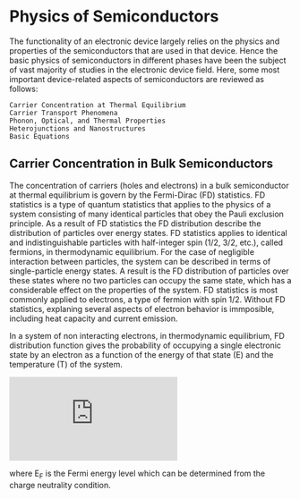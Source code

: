 # Physics of Semiconductors
The functionality of an electronic device largely relies on the physics and properties of the semiconductors that are used in that device. Hence the basic
physics of semiconductors in different phases have been the subject of vast majority of studies in the electronic device field. Here, some most important device-related aspects of semiconductors are reviewed as follows:


    Carrier Concentration at Thermal Equilibrium
    Carrier Transport Phenomena
    Phonon, Optical, and Thermal Properties
    Heterojunctions and Nanostructures
    Basic Equations

## Carrier Concentration in Bulk Semiconductors
The concentration of carriers (holes and electrons) in a bulk semiconductor at thermal equilibrium is govern by the Fermi-Dirac (FD) statistics. FD statistics is a type of quantum statistics that applies to the physics of a system consisting of many identical particles that obey the Pauli exclusion principle. As a result of FD statistics the FD distribution describe the distribution of particles over energy states. FD statistics applies to identical and indistinguishable particles with half-integer spin (1/2, 3/2, etc.), called fermions, in thermodynamic equilibrium. For the case of negligible interaction between particles, the system can be described in terms of single-particle energy states. A result is the FD distribution of particles over these states where no two particles can occupy the same state, which has a considerable effect on the properties of the system. FD statistics is most commonly applied to electrons, a type of fermion with spin 1/2. Without FD statistics, explaning several aspects of electron behavior is immposible, including heat capacity and current emission.  

In a system of non interacting electrons, in thermodynamic equilibrium, FD distribution function gives the probability of occupying a single electronic state by an electron as a function of the energy of that state (E) and the temperature (T) of the system.

![](https://latex.codecogs.com/svg.latex?%5CLARGE%20F%28E%29%20%3D%20%5Cfrac%7B1%7D%7B1&plus;exp%5B%28E-E_F%29/kT%5D%7D)

where E<sub>F</sub> is the Fermi energy level which can be determined from the charge neutrality condition.
